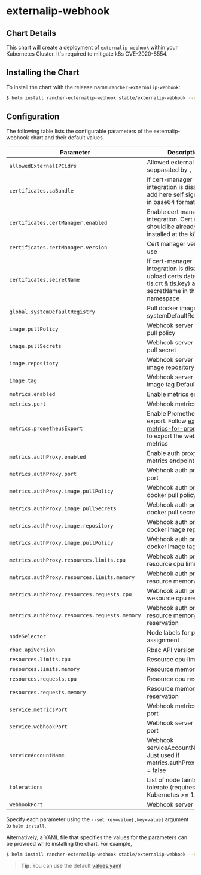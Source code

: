 # externalip-webhook

## Chart Details

This chart will create a deployment of `externalip-webhook` within your Kubernetes Cluster. It's required to mitigate k8s CVE-2020-8554.

## Installing the Chart

To install the chart with the release name `rancher-externalip-webhook`:

```bash
$ helm install rancher-externalip-webhook stable/externalip-webhook --namespace cattle-externalip-system -f values.yaml
```

## Configuration

The following table lists the configurable parameters of the externalip-webhook chart and their default values.


| Parameter                            | Description                                                                                                                | Default                                            |
| ----------------------------------   | -------------------------------------------------------------------------------------------------------------------------- | -------------------------------------------------- |
| `allowedExternalIPCidrs`             | Allowed external IP cidrs sepparated by `,`                                                                                | `""`                                               |
| `certificates.caBundle`              | If cert-manager integration is disabled, add here self signed ca.crt in base64 format                                      | `""`                                               |
| `certificates.certManager.enabled`   | Enable cert manager integration. Cert manager should be already installed at the k8s cluster                               | `true`                                               |
| `certificates.certManager.version`   | Cert manager version to use                                                                                                | `""`                                               |
| `certificates.secretName`            | If cert-manager integration is disabled, upload certs data (ca.crt, tls.crt & tls.key) as k8s secretName in the namespace  | `"webhook-server-cert"`                         |
| `global.systemDefaultRegistry`       | Pull docker images from systemDefaultRegistry                                                                              | `""`                                               |
| `image.pullPolicy`                   | Webhook server docker pull policy                                                                                          | `"IfNotPresent"`                                |
| `image.pullSecrets`                  | Webhook server docker pull secret                                                                                          | `""`                                               |
| `image.repository`                   | Webhook server docker image repository                                                                                     | `"rancher/externalip-webhook"`                           |
| `image.tag`                          | Webhook server docker image tag  Defaults to                                                                               | `".Chart.appVersion"`                           |
| `metrics.enabled`                    | Enable metrics endpoint                                                                                                    | `false`                                               |
| `metrics.port`                       | Webhook metrics pod port                                                                                                   | `8443`                                               |
| `metrics.prometheusExport`           | Enable Prometheus export. Follow [exporting-metrics-for-prometheus](https://book.kubebuilder.io/reference/metrics.html#exporting-metrics-for-prometheus) to export the webhook metrics | `false`                                               |
| `metrics.authProxy.enabled`          | Enable auth proxy for metrics endpoint                                                                                     | `false`                                               |
| `metrics.authProxy.port`             | Webhook auth proxy pod port                                                                                                | `8080`                                               |
| `metrics.authProxy.image.pullPolicy` | Webhook auth proxy docker pull policy                                                                                      | `"IfNotPresent"`                                               |
| `metrics.authProxy.image.pullSecrets`| Webhook auth proxy docker pull secrets                                                                                     | `""`                                               |
| `metrics.authProxy.image.repository` | Webhook auth proxy docker image repository                                                                                 | `"gcr.io/kubebuilder/kube-rbac-proxy"`                  |
| `metrics.authProxy.image.pullPolicy` | Webhook auth proxy docker image tag                                                                                        | `"v0.5.0"`                                               |
| `metrics.authProxy.resources.limits.cpu`      | Webhook auth proxy resource cpu limit                                                                             | `"100m"`                                               |
| `metrics.authProxy.resources.limits.memory`   | Webhook auth proxy resource memory limit                                                                          | `"30Mi"`                                               |
| `metrics.authProxy.resources.requests.cpu`    | Webhook auth proxy wesource cpu reservation                                                                       | `"100m"`                                               |
| `metrics.authProxy.resources.requests.memory` | Webhook auth proxy resource memory reservation                                                                    | `"20Mi"`                                               |
| `nodeSelector`                       | Node labels for pod assignment                                                                                             | `{}`                                               |
| `rbac.apiVersion`                    | Rbac API version to use                                                                                                    | `"v1"`                                               |
| `resources.limits.cpu`               | Resource cpu limit                                                                                                         | `"100m"`                                               |
| `resources.limits.memory`            | Resource memory limit                                                                                                      | `"30Mi"`                                               |
| `resources.requests.cpu`             | Resource cpu reservation                                                                                                   | `"100m"`                                               |
| `resources.requests.memory`          | Resource memory reservation                                                                                                | `"20Mi"`                                               |
| `service.metricsPort`                | Webhook metrics service port                                                                                               | `8443`                                               |
| `service.webhookPort`                | Webhook server service port                                                                                                | `443`                                               |
| `serviceAccountName`                 | Webhook serviceAccountName. Just used if metrics.authProxy.enabled = false                                                 | `"default"`                                               |
| `tolerations`                        | List of node taints to tolerate (requires Kubernetes >= 1.6)                                                               | `[]`                                               |
| `webhookPort`                        | Webhook server pod port                                                                                                    | `9443`                                               |

Specify each parameter using the `--set key=value[,key=value]` argument to `helm install`.

Alternatively, a YAML file that specifies the values for the parameters can be provided while installing the chart. For example,

```bash
$ helm install rancher-externalip-webhook stable/externalip-webhook --namespace cattle-externalip-system -f values.yaml
```

> **Tip**: You can use the default [values.yaml](values.yaml)
